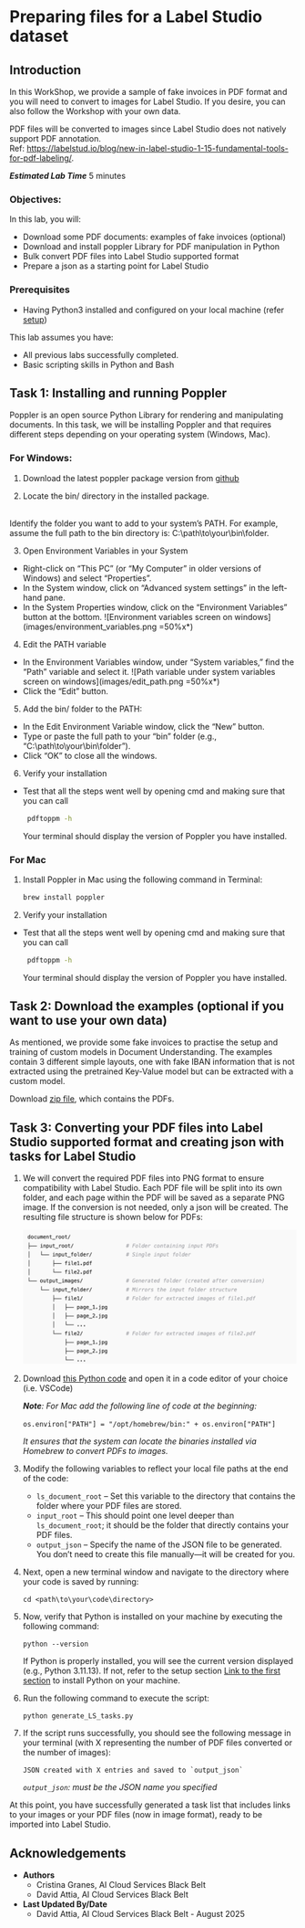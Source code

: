 # Preparing files for a Label Studio dataset

## Introduction

In this WorkShop, we provide a sample of fake invoices in PDF format and you will need to convert to images for Label Studio. 
If you desire, you can also follow the Workshop with your own data.

PDF files will be converted to images since Label Studio does not natively support PDF annotation.
</br>
Ref: https://labelstud.io/blog/new-in-label-studio-1-15-fundamental-tools-for-pdf-labeling/.
</br>


***Estimated Lab Time*** 5 minutes


### Objectives:

In this lab, you will:
* Download some PDF documents: examples of fake invoices (optional)
* Download and install poppler Library for PDF manipulation in Python
* Bulk convert PDF files into Label Studio supported format
* Prepare a json as a starting point for Label Studio

### Prerequisites

* Having Python3 installed and configured on your local machine (refer [setup](../Introduction/introduction.md))

This lab assumes you have:
* All previous labs successfully completed.
* Basic scripting skills in Python and Bash

## Task 1: Installing and running Poppler 

Poppler is an open source Python Library for rendering and manipulating documents.
In this task, we will be installing Poppler and that requires different steps depending on your operating system (Windows, Mac).

### **For Windows:**


1. Download the latest poppler package version from [github](https://github.com/oschwartz10612/poppler-windows/releases/) 

2. Locate the bin/ directory in the installed package.
  </br>
  Identify the folder you want to add to your system’s PATH. For example, assume the full path to the bin directory is: C:\path\to\your\bin\folder.

3. Open Environment Variables in your System
  - Right-click on “This PC” (or “My Computer” in older versions of Windows) and select “Properties”.
  - In the System window, click on “Advanced system settings” in the left-hand pane.
  - In the System Properties window, click on the “Environment Variables” button at the bottom.
  	![Environment variables screen on windows](images/environment_variables.png =50%x*)

4. Edit the PATH variable
  - In the Environment Variables window, under “System variables,” find the “Path” variable and select it.
  ![Path variable under system variables screen on windows](images/edit_path.png =50%x*)
  - Click the “Edit” button.

5. Add the bin/ folder to the PATH:
  - In the Edit Environment Variable window, click the “New” button.
  - Type or paste the full path to your “bin” folder (e.g., “C:\path\to\your\bin\folder”).
  - Click “OK” to close all the windows.

6. Verify your installation 
  - Test that all the steps went well by opening cmd and making sure that you can call 
    ```bash
     pdftoppm -h 

    ```
    Your terminal should display the version of Poppler you have installed.

### **For Mac**

1. Install Poppler in Mac using the following command in Terminal:

    ```bash
    brew install poppler

    ```
2. Verify your installation 
  - Test that all the steps went well by opening cmd and making sure that you can call 
    ```bash
     pdftoppm -h 

    ```
    Your terminal should display the version of Poppler you have installed.

## Task 2: Download the examples (optional if you want to use your own data)

As mentioned, we provide some fake invoices to practise the setup and training of custom models in Document Understanding.
The examples contain 3 different simple layouts, one with fake IBAN information that is not extracted using the pretrained Key-Value model but can be extracted with a custom model.

Download [zip file](dataset/synthetic_dataset_invoices.zip), which contains the PDFs.

## Task 3: Converting your PDF files into Label Studio supported format and creating json with tasks for Label Studio

1. We will convert the required PDF files into PNG format to ensure compatibility with Label Studio. Each PDF file will be split into its own folder, and each page within the PDF will be saved as a separate PNG image. If the conversion is not needed, only a json will be created. The resulting file structure is shown below for PDFs:

	![Converted PDF file structure](images/folder_structure.png)

2. Download [this Python code](code/generate_LS_tasks.py) and open it in a code editor of your choice (i.e. VSCode)

    _**Note**: For Mac add the following line of code at the beginning:_
    
    ```os.environ["PATH"] = "/opt/homebrew/bin:" + os.environ["PATH"]``` 
    
    _It ensures that the system can locate the binaries installed via Homebrew to convert PDFs to images._

3. Modify the following variables to reflect your local file paths at the end of the code:

    - `ls_document_root` – Set this variable to the directory that contains the folder where your PDF files are stored.
    - `input_root` – This should point one level deeper than `ls_document_root`; it should be the folder that directly contains your PDF files.
    - `output_json` – Specify the name of the JSON file to be generated. You don’t need to create this file manually—it will be created for you. 

4. Next, open a new terminal window and navigate to the directory where your code is saved by running:
  
    ```
    cd <path\to\your\code\directory>
    ```

5. Now, verify that Python is installed on your machine by executing the following command:

    ```
    python --version
    ```

    If Python is properly installed, you will see the current version displayed (e.g., Python 3.11.13). If not, refer to the setup section [Link to the first section]("../Lab0/setup.md") to install Python on your machine.

6. Run the following command to execute the script:
    ```
    python generate_LS_tasks.py 
    ```

7. If the script runs successfully, you should see the following message in your terminal (with X representing the number of PDF files converted or the number of images):
    
    ```
    JSON created with X entries and saved to `output_json`
    ```
    _`output_json`: must be the JSON name you specified_

At this point, you have successfully generated a task list that includes links to your images or your PDF files (now in image format), ready to be imported into Label Studio.

## Acknowledgements
* **Authors** 
    - Cristina Granes, AI Cloud Services Black Belt
    - David Attia, AI Cloud Services Black Belt
* **Last Updated By/Date**  
    - David Attia, AI Cloud Services Black Belt - August 2025
